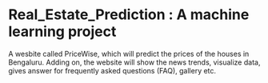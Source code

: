 # Real_Estate_Prediction : A machine learning project
A wesbite called PriceWise, which will predict the prices of the houses in Bengaluru. Adding on, the website will show the news trends, visualize data, gives answer for frequently asked questions (FAQ), gallery etc.
